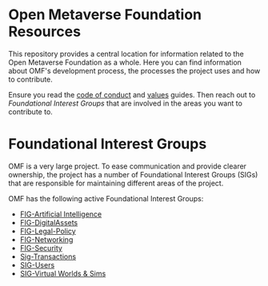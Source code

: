 # Open Metaverse Foundation Resources

This repository provides a central location for information related to the Open Metaverse Foundation as a whole. Here you can find information about OMF's development process, the processes the project uses and how to contribute.

Ensure you read the [code of conduct](CODE_OF_CONDUCT.md) and [values](values.md) guides. Then reach out to *Foundational Interest Groups* that are involved in the areas you want to contribute to.

# Foundational Interest Groups

OMF is a very large project. To ease communication and provide clearer ownership, the project has a number of Foundational Interest Groups (SIGs) that are responsible for maintaining different areas of the project.

OMF has the following active Foundational Interest Groups:
  - [FIG-Artificial Intelligence](https://github.com/Open-MV/fig-AI)
  - [FIG-DigitalAssets](https://github.com/Open-MV/fig-digitalassets)
  - [FIG-Legal-Policy](https://github.com/Open-MV/fig-legal-policy)
  - [FIG-Networking](https://github.com/Open-MV/fig-networking)
  - [FIG-Security](https://github.com/Open-MV/fig-security)
  - [Sig-Transactions](https://github.com/Open-MV/fig-transactions)
  - [SIG-Users](https://github.com/Open-MV/fig-users)
  - [SIG-Virtual Worlds & Sims](https://github.com/Open-MV/fig-virtualworldsim)

